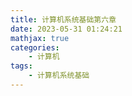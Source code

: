 ```yaml
---
title: 计算机系统基础第六章
date: 2023-05-31 01:24:21
mathjax: true
categories:
    - 计算机
tags:
    - 计算机系统基础
---
```

